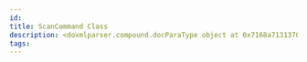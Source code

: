 ```yaml
---
id: 
title: ScanCommand Class
description: <doxmlparser.compound.docParaType object at 0x7168a7131370>
tags:
---
```


